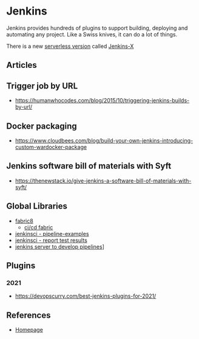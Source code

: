 # Jenkins

Jenkins provides hundreds of plugins to support building, deploying and automating any project. Like a Swiss knives, it can do a lot of things.

There is a new [serverless version](https://medium.com/@jdrawlings/serverless-jenkins-with-jenkins-x-9134cbfe6870) called [Jenkins-X](https://jenkins-x.io/es/)

## Articles

## Trigger job by URL

* <https://humanwhocodes.com/blog/2015/10/triggering-jenkins-builds-by-url/>

## Docker packaging

* <https://www.cloudbees.com/blog/build-your-own-jenkins-introducing-custom-wardocker-package>

## Jenkins software bill of materials with Syft

* <https://thenewstack.io/give-jenkins-a-software-bill-of-materials-with-syft/>

## Global Libraries

* [fabric8](https://github.com/fabric8io/fabric8-pipeline-library)
  * [ci/cd fabric](https://fabric8.io/guide/cdelivery.html)
* [jenkinsci - pipeline-examples](https://github.com/jenkinsci/pipeline-examples/tree/master/pipeline-examples)
* [jenkinsci - report test results](https://github.com/jenkinsci/pipeline-model-definition-plugin/wiki/Reporting-test-results-and-storing-artifacts)
* [jenkins server to develop pipelines](https://github.com/liatrio/pipeline-developer)]

## Plugins

### 2021

* <https://devopscurry.com/best-jenkins-plugins-for-2021/>

## References

* [Homepage](https://www.jenkins.io/)


